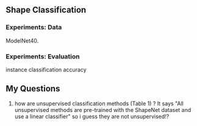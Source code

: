 Shape Classification
---

### Experiments: Data
ModelNet40.

### Experiments: Evaluation
instance classification accuracy

My Questions
---
1. how are unsupervised classification methods (Table 1) ? It says "All unsupervised methods are pre-trained with the ShapeNet dataset and use a linear classifier" so i guess they are not unsupervised!?


